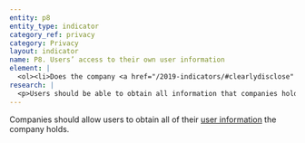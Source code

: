 ```yaml
---
entity: p8
entity_type: indicator
category_ref: privacy
category: Privacy
layout: indicator
name: P8. Users’ access to their own user information
element: | 
  <ol><li>Does the company <a href="/2019-indicators/#clearlydisclose" target="_blank" rel="noopener">clearly disclose</a> that users can obtain a copy of their <a href="/2019-indicators/#userinformation" target="_blank" rel="noopener">user information</a>?</li><li>Does the company <a href="/2019-indicators/#clearlydisclose" target="_blank" rel="noopener">clearly disclose</a> what <a href="/2019-indicators/#userinformation" target="_blank" rel="noopener">user information</a> users can obtain?</li><li>Does the company <a href="/2019-indicators/#clearlydisclose" target="_blank" rel="noopener">clearly disclose</a> that users can obtain their <a href="/2019-indicators/#userinformation" target="_blank" rel="noopener">user information</a> in a <a href="/2019-indicators/#structureddata" target="_blank" rel="noopener">structured data </a>format?</li><li>Does the company <a href="/2019-indicators/#clearlydisclose" target="_blank" rel="noopener">clearly disclose</a> that users can obtain all public-facing and private <a href="/2019-indicators/#userinformation" target="_blank" rel="noopener">user information</a> a company holds about them?</li><li>(For <a href="/2019-indicators/#mobile" target="_blank" rel="noopener">mobile ecosystems</a>): Does the company <a href="/2019-indicators/#clearlydisclose" target="_blank" rel="noopener">clearly disclose</a> that it evaluates whether the privacy policies of third-party <a href="/2019-indicators/#app" target="_blank" rel="noopener">apps</a> made available through its <a href="/2019-indicators/#appstore" target="_blank" rel="noopener">app store</a> disclose that users can obtain all of the <a href="/2019-indicators/#userinformation" target="_blank" rel="noopener">user information</a> about them the app holds?</li></ol>
research: | 
  <p>Users should be able to obtain all information that companies hold about them. We expect companies to clearly disclose what options users have to obtain this information, what data this record contains, and what formats users can obtain it in. For mobile ecosystems, we expect the company to disclose to users whether the apps that are available in its app store specify that users can obtain all of the user information that app holds about them.</p><p><strong>Potential sources:</strong></p><ul><li>Company privacy policy</li><li>Company account settings</li><li>Company help center</li><li>Company blog posts</li></ul>
---
```

Companies should allow users to obtain all of their [user information](/2019-indicators/#userinformation) the company holds.